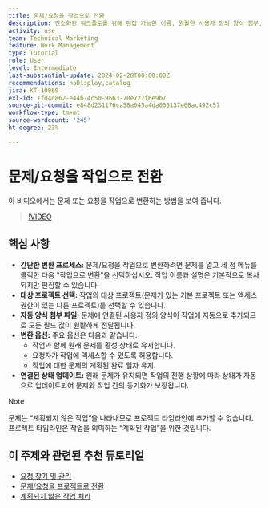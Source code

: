 ```yaml
---
title: 문제/요청을 작업으로 전환
description: 간소화된 워크플로를 위해 편집 가능한 이름, 원활한 사용자 정의 양식 첨부, 유연한 프로젝트 선택, 전환 옵션, 동기화된 상태 업데이트를 통해 문제를 Workfront의 작업으로 손쉽게 전환합니다.
activity: use
team: Technical Marketing
feature: Work Management
type: Tutorial
role: User
level: Intermediate
last-substantial-update: 2024-02-28T00:00:00Z
recommendations: noDisplay,catalog
jira: KT-10069
exl-id: 1fd4d862-e44b-4c50-9663-70e727f6e9b7
source-git-commit: e848d231176ca58a645a4da000137e68ac492c57
workflow-type: tm+mt
source-wordcount: '245'
ht-degree: 23%

---
```


# 문제/요청을 작업으로 전환

이 비디오에서는 문제 또는 요청을 작업으로 변환하는 방법을 보여 줍니다.

>[!VIDEO](https://video.tv.adobe.com/v/3427605/?quality=12&learn=on&enablevpops)

## 핵심 사항

* **간단한 변환 프로세스:** 문제/요청을 작업으로 변환하려면 문제를 열고 세 점 메뉴를 클릭한 다음 &quot;작업으로 변환&quot;을 선택하십시오&#x200B;. 작업 이름과 설명은 기본적으로 복사되지만 편집할 수 있습니다. &#x200B;
* **대상 프로젝트 선택:** 작업의 대상 프로젝트(문제가 있는 기본 프로젝트 또는 액세스 권한이 있는 다른 프로젝트)를 선택할 수 있습니다. &#x200B;
* **자동 양식 첨부 파일:** 문제에 연결된 사용자 정의 양식이 작업에 자동으로 추가되므로 모든 필드 값이 원활하게 전달됩니다. &#x200B;
* **변환 옵션:** 주요 옵션은 다음과 같습니다.
   * 작업과 함께 원래 문제를 활성 상태로 유지합니다. &#x200B;
   * 요청자가 작업에 액세스할 수 있도록 허용합니다. &#x200B;
   * 작업에 대한 문제의 계획된 완료 일자 유지. &#x200B;
* **연결된 상태 업데이트:** 원래 문제가 유지되면 작업의 진행 상황에 따라 상태가 자동으로 업데이트되어 문제와 작업 간의 동기화가 보장됩니다. &#x200B;


>[!NOTE]
>
>문제는 “계획되지 않은 작업”을 나타내므로 프로젝트 타임라인에 추가할 수 없습니다. 프로젝트 타임라인은 작업을 의미하는 “계획된 작업”을 위한 것입니다.

## 이 주제와 관련된 추천 튜토리얼

* [요청 찾기 및 관리](/help/manage-work/issues-requests/find-requests.md)
* [문제/요청을 프로젝트로 전환](/help/manage-work/issues-requests/create-a-project-from-a-request.md)
* [계획되지 않은 작업 처리](/help/manage-work/issues-requests/handle-unplanned-work.md)

